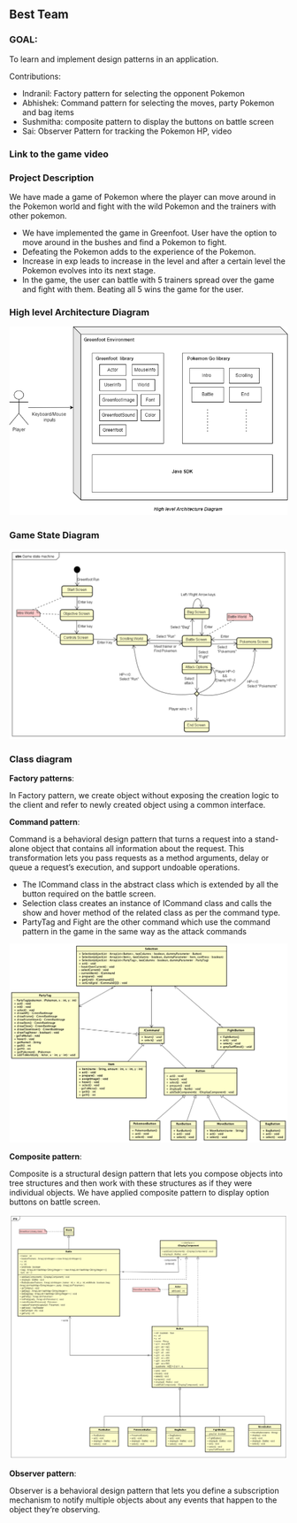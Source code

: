 ## Best Team

### GOAL:

To learn and implement design patterns in an application.

Contributions:

* Indranil: Factory pattern for selecting the opponent Pokemon
* Abhishek: Command pattern for selecting the moves, party Pokemon and bag items
* Sushmitha: composite pattern to display the buttons on battle screen
* Sai: Observer Pattern for tracking the Pokemon HP, video


### Link to the game video

### Project Description

We have made a game of Pokemon where the player can move around in the Pokemon world and fight with the wild Pokemon and the trainers with other pokemon.

* We have implemented the game in Greenfoot. User have the option to move around in the bushes and find a Pokemon to fight.
* Defeating the Pokemon adds to the experience of the Pokemon.
* Increase in exp leads to increase in the level and after a certain level the Pokemon evolves into its next stage.
* In the game, the user can battle with 5 trainers spread over the game and fight with them. Beating all 5 wins the game for the user.
### High level Architecture Diagram
<img src="https://github.com/nguyensjsu/fa22-202-best-team/blob/64292391ca255863de7481e06b10e0c46e3dae84/High%20level%20Architecture%20diagram.png" />

### Game State Diagram
<img src="https://github.com/nguyensjsu/fa22-202-best-team/blob/abfaa39c36cd704e8122477bcb0ff1cad4ca4c99/Game%20state%20machine.png" />

### Class diagram

**Factory patterns**:

In Factory pattern, we create object without exposing the creation logic to the client and refer to newly created object using a common interface.

**Command pattern**:

Command is a behavioral design pattern that turns a request into a stand-alone object that contains all information about the request. This transformation lets you pass requests as a method arguments, delay or queue a request’s execution, and support undoable operations.

* The ICommand class in the abstract class which is extended by all the button required on the battle screen.
* Selection class creates an instance of ICommand class and calls the show and hover method of the related class as per the command type.
* PartyTag and Fight are the other command which use the command pattern in the game in the same way as the attack commands

![command_pattern_class_diagram](command_pattern_class_diagram.png)

**Composite pattern**:

Composite is a structural design pattern that lets you compose objects into tree structures and then work with these structures as if they were individual objects.
We have applied composite pattern to display option buttons on battle screen.

<img src="https://github.com/nguyensjsu/fa22-202-best-team/blob/03409314af58aa9b9af4285109b082e36463913d/Composite%20pattern%20Class%20diagram.png" />

**Observer pattern**:

Observer is a behavioral design pattern that lets you define a subscription mechanism to notify multiple objects about any events that happen to the object they’re observing.

